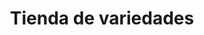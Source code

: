 ---
title: "Tienda de variedades"
url: /alpacoma/tienda-de-variedades-avenida-diego-de-ocana/
shop: Lebensmittel
---